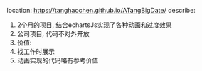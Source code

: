location: https://tanghaochen.github.io/ATangBigDate/
describe: 
1. 2个月的项目, 结合echartsJs实现了各种动画和过度效果
2. 公司项目, 代码不对外开放
3. 价值:
  4. 找工作时展示
  5. 动画实现的代码略有参考价值
